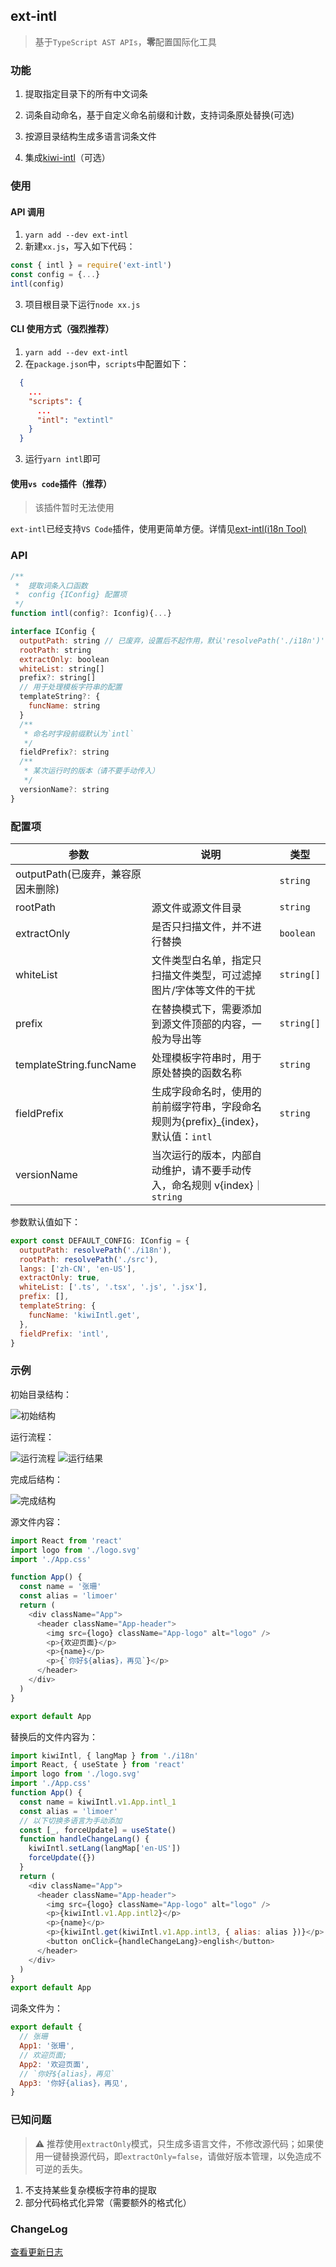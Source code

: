 ## ext-intl

> 基于`TypeScript AST APIs`，**零**配置国际化工具

### 功能

1. 提取指定目录下的所有中文词条

2. 词条自动命名，基于自定义命名前缀和计数，支持词条原处替换(可选)

3. 按源目录结构生成多语言词条文件

4. 集成[kiwi-intl](https://github.com/alibaba/kiwi/tree/master/kiwi-intl)（可选）

### 使用

#### API 调用

1. `yarn add --dev ext-intl`
2. 新建`xx.js`，写入如下代码：

```js
const { intl } = require('ext-intl')
const config = {...}
intl(config)
```

3. 项目根目录下运行`node xx.js`

#### CLI 使用方式（强烈推荐）

1. `yarn add --dev ext-intl`
2. 在`package.json`中，`scripts`中配置如下：

```json
  {
    ...
    "scripts": {
      ...
      "intl": "extintl"
    }
  }
```

3. 运行`yarn intl`即可

#### 使用`vs code`插件（推荐）

> 该插件暂时无法使用

`ext-intl`已经支持`VS Code`插件，使用更简单方便。详情见[ext-intl(i18n Tool)](https://marketplace.visualstudio.com/items?itemName=limoer.ext-intl)

### API

```js
/**
 *  提取词条入口函数
 *  config {IConfig} 配置项
 */
function intl(config?: Iconfig){...}

interface IConfig {
  outputPath: string // 已废弃，设置后不起作用，默认'resolvePath('./i18n')'
  rootPath: string
  extractOnly: boolean
  whiteList: string[]
  prefix?: string[]
  // 用于处理模板字符串的配置
  templateString?: {
    funcName: string
  }
  /**
   * 命名时字段前缀默认为`intl`
   */
  fieldPrefix?: string
  /**
   * 某次运行时的版本（请不要手动传入）
   */
  versionName?: string
}
```

### 配置项

| 参数                               | 说明                                                                                | 类型       |
| ---------------------------------- | ----------------------------------------------------------------------------------- | ---------- |
| outputPath(已废弃，兼容原因未删除) |                                                                                     | `string`   |
| rootPath                           | 源文件或源文件目录                                                                  | `string`   |
| extractOnly                        | 是否只扫描文件，并不进行替换                                                        | `boolean`  |
| whiteList                          | 文件类型白名单，指定只扫描文件类型，可过滤掉图片/字体等文件的干扰                   | `string[]` |
| prefix                             | 在替换模式下，需要添加到源文件顶部的内容，一般为导出等                              | `string[]` |
| templateString.funcName            | 处理模板字符串时，用于原处替换的函数名称                                            | `string`   |
| fieldPrefix                        | 生成字段命名时，使用的前前缀字符串，字段命名规则为{prefix}\_{index}，默认值：`intl` | `string`   |
| versionName                        | 当次运行的版本，内部自动维护，请不要手动传入，命名规则 v{index}｜`string`           |

参数默认值如下：

```js
export const DEFAULT_CONFIG: IConfig = {
  outputPath: resolvePath('./i18n'),
  rootPath: resolvePath('./src'),
  langs: ['zh-CN', 'en-US'],
  extractOnly: true,
  whiteList: ['.ts', '.tsx', '.js', '.jsx'],
  prefix: [],
  templateString: {
    funcName: 'kiwiIntl.get',
  },
  fieldPrefix: 'intl',
}
```

### 示例

初始目录结构：

![初始结构](https://ae01.alicdn.com/kf/H4e563770ffb245c7882cab09f3647a04K.jpg)

运行流程：

![运行流程](https://s1.ax1x.com/2020/07/08/UVylQO.gif)
![运行结果](https://s1.ax1x.com/2020/07/08/UVyhlT.gif)

完成后结构：

![完成结构](https://s1.ax1x.com/2020/07/08/UV6tuF.png)

源文件内容：

```js
import React from 'react'
import logo from './logo.svg'
import './App.css'

function App() {
  const name = '张珊'
  const alias = 'limoer'
  return (
    <div className="App">
      <header className="App-header">
        <img src={logo} className="App-logo" alt="logo" />
        <p>{欢迎页面}</p>
        <p>{name}</p>
        <p>{`你好${alias}，再见`}</p>
      </header>
    </div>
  )
}

export default App
```

替换后的文件内容为：

```js
import kiwiIntl, { langMap } from './i18n'
import React, { useState } from 'react'
import logo from './logo.svg'
import './App.css'
function App() {
  const name = kiwiIntl.v1.App.intl_1
  const alias = 'limoer'
  // 以下切换多语言为手动添加
  const [_, forceUpdate] = useState()
  function handleChangeLang() {
    kiwiIntl.setLang(langMap['en-US'])
    forceUpdate({})
  }
  return (
    <div className="App">
      <header className="App-header">
        <img src={logo} className="App-logo" alt="logo" />
        <p>{kiwiIntl.v1.App.intl2}</p>
        <p>{name}</p>
        <p>{kiwiIntl.get(kiwiIntl.v1.App.intl3, { alias: alias })}</p>
        <button onClick={handleChangeLang}>english</button>
      </header>
    </div>
  )
}
export default App
```

词条文件为：

```js
export default {
  // 张珊
  App1: '张珊',
  // 欢迎页面;
  App2: '欢迎页面',
  // `你好${alias}，再见`
  App3: '你好{alias}，再见',
}
```

### 已知问题

> ⚠️ 推荐使用`extractOnly`模式，只生成多语言文件，不修改源代码；如果使用一键替换源代码，即`extractOnly=false`，请做好版本管理，以免造成不可逆的丢失。

1. 不支持某些复杂模板字符串的提取
2. 部分代码格式化异常（需要额外的格式化）

### ChangeLog

[查看更新日志](./CHANGELOG.md)

<style>
  img {
    max-width: 600px;
    height: auto;
  }
</style>
